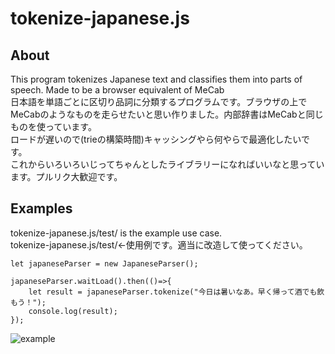 # tokenize-japanese.js
## About
This program tokenizes Japanese text and classifies them into parts of speech. Made to be a browser equivalent of MeCab  
日本語を単語ごとに区切り品詞に分類するプログラムです。ブラウザの上でMeCabのようなものを走らせたいと思い作りました。内部辞書はMeCabと同じものを使っています。  
ロードが遅いので(trieの構築時間)キャッシングやら何やらで最適化したいです。  
これからいろいろいじってちゃんとしたライブラリーになればいいなと思っています。プルリク大歓迎です。  

## Examples
tokenize-japanese.js/test/ is the example use case.  
tokenize-japanese.js/test/←使用例です。適当に改造して使ってください。  
```
let japaneseParser = new JapaneseParser();

japaneseParser.waitLoad().then(()=>{
    let result = japaneseParser.tokenize("今日は暑いなあ。早く帰って酒でも飲もう！");
    console.log(result);
});
```
![example](https://github.com/martian17/tokenize-japanese.js/blob/main/img/example.png?raw=true)

